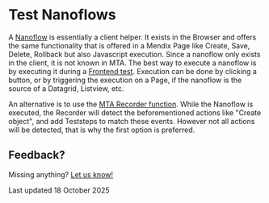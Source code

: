 # Test Nanoflows


A [Nanoflow](https://docs.mendix.com/refguide/nanoflows/) is essentially a client helper. It exists in the Browser and offers the same functionality that is offered in a Mendix Page like Create, Save, Delete, Rollback but also Javascript execution. Since a nanoflow only exists in the client, it is not known in MTA. The best way to execute a nanoflow is by executing it during a [Frontend test](frontend-test-structure-in-mta). Execution can be done by clicking a button, or by triggering the execution on a Page, if the nanoflow is the source of a Datagrid, Listview, etc.

An alternative is to use the [MTA Recorder function](record-user-actions). While the Nanoflow is executed, the Recorder will detect the beforementioned actions like "Create object", and add Teststeps to match these events. However not all actions will be detected, that is why the first option is preferred.

## Feedback?
Missing anything? [Let us know!](mailto:support@menditect.com)

Last updated 18 October 2025